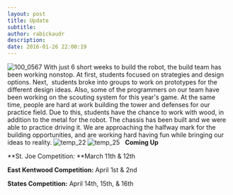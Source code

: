```yaml
---
layout: post
title: Update
subtitle:
author: rabickaudr
description:
date: 2016-01-26 22:00:19
---
```


![100_0567](/wp-content/uploads/2016/01/100_0567.jpg) With just 6 short weeks to build the robot, the build team has been working nonstop. At first, students focused on strategies and design options. Next,  students broke into groups to work on prototypes for the different design ideas. Also, some of the programmers on our team have been working on the scouting system for this year's game. At the same time, people are hard at work building the tower and defenses for our practice field. Due to this, students have the chance to work with wood, in addition to the metal for the robot. The chassis has been built and we were able to practice driving it. We are approaching the halfway mark for the building opportunities, and are working hard having fun while bringing our ideas to reality. ![temp_22](http://strykeforce.org/wp-content/uploads/2016/01/temp_22.jpg) ![temp_25](http://strykeforce.org/wp-content/uploads/2016/01/temp_25.jpg)   **Coming Up**

**St. Joe Competition: **March 11th & 12th

**East Kentwood Competition:** April 1st & 2nd

**States Competition:** April 14th, 15th, & 16th
